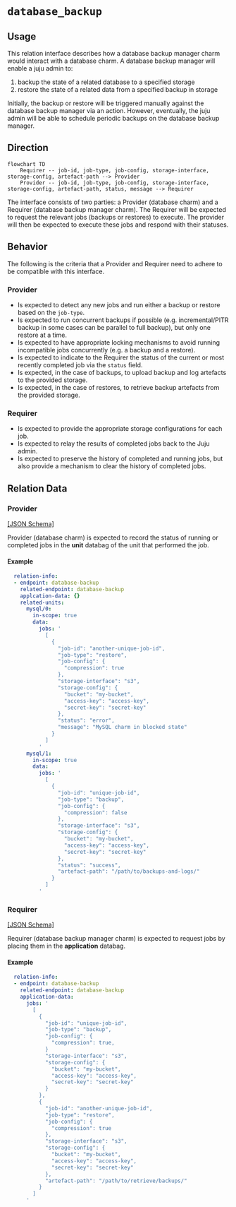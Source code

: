 # `database_backup`

## Usage

This relation interface describes how a database backup manager charm would interact with a database charm. A database backup manager will enable a juju admin to:

1. backup the state of a related database to a specified storage
1. restore the state of a related data from a specified backup in storage

Initially, the backup or restore will be triggered manually against the database backup manager via an action. However, eventually, the juju admin will be able to schedule periodic backups on the database backup manager.

## Direction

```mermaid
flowchart TD
    Requirer -- job-id, job-type, job-config, storage-interface, storage-config, artefact-path --> Provider
    Provider -- job-id, job-type, job-config, storage-interface, storage-config, artefact-path, status, message --> Requirer
```

The interface consists of two parties: a Provider (database charm) and a Requirer (database backup manager charm). The Requirer will be expected to request the relevant jobs (backups or restores) to execute. The provider will then be expected to execute these jobs and respond with their statuses.

## Behavior

The following is the criteria that a Provider and Requirer need to adhere to be compatible with this interface.

### Provider

- Is expected to detect any new jobs and run either a backup or restore based on the `job-type`.
- Is expected to run concurrent backups if possible (e.g. incremental/PITR backup in some cases can be parallel to full backup), but only one restore at a time.
- Is expected to have appropriate locking mechanisms to avoid running incompatible jobs concurrently (e.g. a backup and a restore).
- Is expected to indicate to the Requirer the status of the current or most recently completed job via the `status` field.
- Is expected, in the case of backups, to upload backup and log artefacts to the provided storage.
- Is expected, in the case of restores, to retrieve backup artefacts from the provided storage.

### Requirer

- Is expected to provide the appropriate storage configurations for each job.
- Is expected to relay the results of completed jobs back to the Juju admin.
- Is expected to preserve the history of completed and running jobs, but also provide a mechanism to clear the history of completed jobs.

## Relation Data

### Provider

[\[JSON Schema\]](./schemas/provider.json)

Provider (database charm) is expected to record the status of running or completed jobs in the **unit** databag of the unit that performed the job.

#### Example
```yaml
  relation-info:
  - endpoint: database-backup
    related-endpoint: database-backup
    applcation-data: {}
    related-units:
      mysql/0:
        in-scope: true
        data:
          jobs: '
            [
              {
                "job-id": "another-unique-job-id",
                "job-type": "restore",
                "job-config": {
                  "compression": true
                },
                "storage-interface": "s3",
                "storage-config": {
                  "bucket": "my-bucket",
                  "access-key": "access-key",
                  "secret-key": "secret-key"
                },
                "status": "error",
                "message": "MySQL charm in blocked state"
              }
            ]
          '
      mysql/1:
        in-scope: true
        data:
          jobs: '
            [
              {
                "job-id": "unique-job-id",
                "job-type": "backup",
                "job-config": {
                  "compression": false
                },
                "storage-interface": "s3",
                "storage-config": {
                  "bucket": "my-bucket",
                  "access-key": "access-key",
                  "secret-key": "secret-key"
                },
                "status": "success",
                "artefact-path": "/path/to/backups-and-logs/"
              }
            ]
          '
```

### Requirer

[\[JSON Schema\]](./schemas/requirer.json)

Requirer (database backup manager charm) is expected to request jobs by placing them in the **application** databag.

#### Example

```yaml
  relation-info:
  - endpoint: database-backup
    related-endpoint: database-backup
    application-data:
      jobs: '
        [
          {
            "job-id": "unique-job-id",
            "job-type": "backup",
            "job-config": {
              "compression": true,
            }
            "storage-interface": "s3",
            "storage-config": {
              "bucket": "my-bucket",
              "access-key": "access-key",
              "secret-key": "secret-key"
            }
          },
          {
            "job-id": "another-unique-job-id",
            "job-type": "restore",
            "job-config": {
              "compression": true
            },
            "storage-interface": "s3",
            "storage-config": {
              "bucket": "my-bucket",
              "access-key": "access-key",
              "secret-key": "secret-key"
            },
            "artefact-path": "/path/to/retrieve/backups/"
          }
        ]
      '
```
